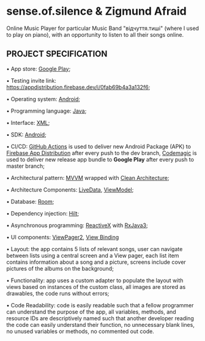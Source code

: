 # sense.of.silence & Zigmund Afraid

Online Music Player for particular Music Band "відчуття.тиші"  (where I used to play on piano),
with an opportunity to listen to all their songs online.

## PROJECT SPECIFICATION

• App store: [Google Play](https://play.google.com/store/apps/details?id=com.music.android.sensilence);

• Testing invite link: https://appdistribution.firebase.dev/i/0fab69b4a3a132f6;

• Operating system: [Android](https://www.android.com/);

• Programming language: [Java](https://www.oracle.com/java/);

• Interface: [XML](https://developer.android.com/guide/topics/ui/declaring-layout);

• SDK: [Android](https://developer.android.com/studio/intro);

• CI/CD: [GitHub Actions](https://docs.github.com/en/actions) is used to deliver new Android Package (APK) to [Firebase App Distribution](https://firebase.google.com/docs/app-distribution) after every push to the dev branch,
[Codemagic](https://codemagic.io/start/) is used to deliver new release app bundle to **Google Play** after every push to master branch;

• Architectural pattern: [MVVM](https://en.wikipedia.org/wiki/Model%E2%80%93view%E2%80%93viewmodel) wrapped with [Clean Architecture](https://blog.cleancoder.com/uncle-bob/2012/08/13/the-clean-architecture.html);

• Architecture Components: [LiveData](https://developer.android.com/topic/libraries/architecture/livedata),
[ViewModel](https://developer.android.com/topic/libraries/architecture/viewmodel);

• Database: [Room](https://developer.android.com/training/data-storage/room);

• Dependency injection: [Hilt](https://developer.android.com/training/dependency-injection/hilt-android);

• Asynchronous programming: [ReactiveX](http://reactivex.io/) with [RxJava3](https://github.com/ReactiveX/RxJava);

• UI components: [ViewPager2](https://developer.android.com/jetpack/androidx/releases/viewpager2),
[View Binding](https://developer.android.com/topic/libraries/view-binding)

• Layout: the app contains 5 lists of relevant songs,
user can navigate between lists using a central screen and a View pager,
 each list item contains information about a song and a picture,
screens include cover pictures of the albums on the background;

• Functionality: app uses a custom adapter to populate the layout with views based on instances of the custom class,
 all images are stored as drawables, the code runs without errors;

• Code Readability: code is easily readable such that a fellow programmer can understand the purpose of the app,
all variables, methods,
and resource IDs are descriptively named such that another developer reading the code can easily understand their function,
no unnecessary blank lines, no unused variables or methods, no commented out code.

